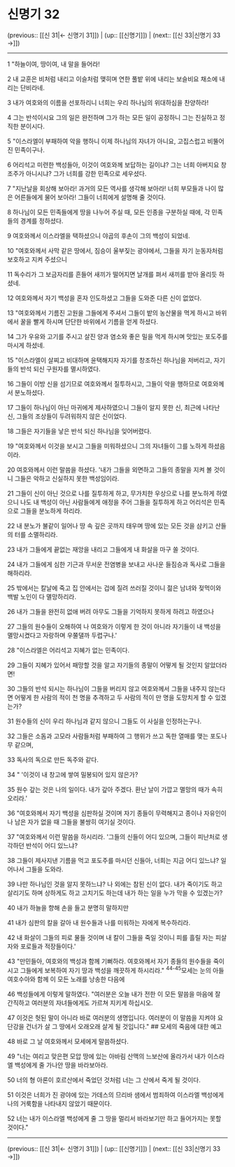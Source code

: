 # 신명기 32

(previous:: [[신 31|← 신명기 31]]) | (up:: [[신명기]]) | (next:: [[신 33|신명기 33 →]])

***




1 
"하늘이여, 땅이여, 내 말을 들어라! 



2 
내 교훈은 비처럼 내리고 이슬처럼 맺히며 연한 풀밭 위에 내리는 보슬비요 채소에 내리는 단비라네. 



3 
내가 여호와의 이름을 선포하리니 너희는 우리 하나님의 위대하심을 찬양하라! 



4 
그는 반석이시요 그의 일은 완전하며 그가 하는 모든 일이 공정하니 그는 진실하고 정직한 분이시다. 



5 
"이스라엘이 부패하여 악을 행하니 이제 하나님의 자녀가 아니요, 고집스럽고 비뚤어진 민족이구나. 



6 
어리석고 미련한 백성들아, 이것이 여호와께 보답하는 길이냐? 그는 너희 아버지요 창조주가 아니시냐? 그가 너희를 강한 민족으로 세우셨다. 



7 
"지난날을 회상해 보아라! 과거의 모든 역사를 생각해 보아라! 너희 부모들과 나이 많은 어른들에게 물어 보아라! 그들이 너희에게 설명해 줄 것이다. 



8 
하나님이 모든 민족들에게 땅을 나누어 주실 때, 모든 인종을 구분하실 때에, 각 민족들의 경계를 정하셨다. 



9 
여호와께서 이스라엘을 택하셨으니 야곱의 후손이 그의 백성이 되었네. 



10 
"여호와께서 사막 같은 땅에서, 짐승이 울부짖는 광야에서, 그들을 자기 눈동자처럼 보호하고 지켜 주셨으니 



11 
독수리가 그 보금자리를 흔들어 새끼가 떨어지면 날개를 펴서 새끼를 받아 올리듯 하셨네. 



12 
여호와께서 자기 백성을 혼자 인도하셨고 그들을 도와준 다른 신이 없었다. 



13 
"여호와께서 기름진 고원을 그들에게 주셔서 그들이 밭의 농산물을 먹게 하시고 바위에서 꿀을 빨게 하시며 단단한 바위에서 기름을 얻게 하셨다. 



14 
그가 우유와 고기를 주시고 살진 양과 염소와 좋은 밀을 먹게 하시며 맛있는 포도주를 마시게 하셨네. 



15 
"이스라엘이 살찌고 비대하며 윤택해지자 자기를 창조하신 하나님을 저버리고, 자기들의 반석 되신 구원자를 멸시하였다. 



16 
그들이 이방 신을 섬기므로 여호와께서 질투하시고, 그들이 악을 행하므로 여호와께서 분노하셨다. 



17 
그들이 하나님이 아닌 마귀에게 제사하였으니 그들이 알지 못한 신, 최근에 나타난 신, 그들의 조상들이 두려워하지 않은 신이었다. 



18 
그들은 자기들을 낳은 반석 되신 하나님을 잊어버렸다. 



19 
"여호와께서 이것을 보시고 그들을 미워하셨으니 그의 자녀들이 그를 노하게 하셨음이라. 



20 
여호와께서 이런 말씀을 하셨다. '내가 그들을 외면하고 그들의 종말을 지켜 볼 것이니 그들은 악하고 신실하지 못한 백성임이라. 



21 
그들이 신이 아닌 것으로 나를 질투하게 하고, 무가치한 우상으로 나를 분노하게 하였으니 나도 내 백성이 아닌 사람들에게 애정을 주어 그들을 질투하게 하고 어리석은 민족으로 그들을 분노하게 하리라. 



22 
내 분노가 불같이 일어나 땅 속 깊은 곳까지 태우며 땅에 있는 모든 것을 삼키고 산들의 터를 소멸하리라. 



23 
내가 그들에게 끝없는 재앙을 내리고 그들에게 내 화살을 마구 쏠 것이다. 



24 
내가 그들에게 심한 기근과 무서운 전염병을 보내고 사나운 들짐승과 독사로 그들을 해하리라. 



25 
밖에서는 칼날에 죽고 집 안에서는 겁에 질려 쓰러질 것이니 젊은 남녀와 젖먹이와 백발 노인이 다 멸망하리라. 



26 
내가 그들을 완전히 없애 버려 아무도 그들을 기억하지 못하게 하려고 하였으나 



27 
그들의 원수들이 오해하여 나 여호와가 이렇게 한 것이 아니라 자기들이 내 백성을 멸망시켰다고 자랑하며 우쭐댈까 두렵구나.' 



28 
"이스라엘은 어리석고 지혜가 없는 민족이다. 



29 
그들이 지혜가 있어서 패망할 것을 알고 자기들의 종말이 어떻게 될 것인지 알았더라면! 



30 
그들의 반석 되시는 하나님이 그들을 버리지 않고 여호와께서 그들을 내주지 않는다면 어떻게 한 사람의 적이 천 명을 추격하고 두 사람의 적이 만 명을 도망치게 할 수 있겠는가? 



31 
원수들의 신이 우리 하나님과 같지 않으니 그들도 이 사실을 인정하는구나. 



32 
그들은 소돔과 고모라 사람들처럼 부패하여 그 행위가 쓰고 독한 열매를 맺는 포도나무 같으며, 



33 
독사의 독으로 만든 독주와 같다. 



34 
" '이것이 내 창고에 쌓여 밀봉되어 있지 않은가? 



35 
원수 갚는 것은 나의 일이다. 내가 갚아 주겠다. 환난 날이 가깝고 멸망의 때가 속히 오리라.' 



36 
"여호와께서 자기 백성을 심판하실 것이며 자기 종들이 무력해지고 종이나 자유인이나 남은 자가 없을 때 그들을 불쌍히 여기실 것이다. 



37 
"여호와께서 이런 말씀을 하시리라. '그들의 신들이 어디 있으며, 그들이 피난처로 생각하던 반석이 어디 있느냐? 



38 
그들이 제사지낸 기름을 먹고 포도주를 마시던 신들아, 너희는 지금 어디 있느냐? 일어나서 그들을 도와라. 



39 
나만 하나님인 것을 알지 못하느냐? 나 외에는 참된 신이 없다. 내가 죽이기도 하고 살리기도 하며 상하게도 하고 고치기도 하는데 내가 하는 일을 누가 막을 수 있겠는가? 



40 
내가 하늘을 향해 손을 들고 분명히 말하지만 



41 
내가 심판의 칼을 갈아 내 원수들과 나를 미워하는 자에게 복수하리라. 



42 
내 화살이 그들의 피로 물들 것이며 내 칼이 그들을 죽일 것이니 피를 흘릴 자는 피살자와 포로들과 적장들이다.' 



43 
"만민들아, 여호와의 백성과 함께 기뻐하라. 여호와께서 자기 종들의 원수들을 죽이시고 그들에게 보복하여 자기 땅과 백성을 깨끗하게 하시리라." <sup class="versenum">44-45</sup>모세는 눈의 아들 여호수아와 함께 이 모든 노래를 낭송한 다음에 



46 
백성들에게 이렇게 말하였다. "여러분은 오늘 내가 전한 이 모든 말씀을 마음에 잘 간직하고 여러분의 자녀들에게도 가르쳐 지키게 하십시오. 



47 
이것은 헛된 말이 아니라 바로 여러분의 생명입니다. 여러분이 이 말씀을 지켜야 요단강을 건너가 살 그 땅에서 오래오래 살게 될 것입니다." ## 모세의 죽음에 대한 예고 



48 
바로 그 날 여호와께서 모세에게 말씀하셨다. 



49 
"너는 여리고 맞은편 모압 땅에 있는 아바림 산맥의 느보산에 올라가서 내가 이스라엘 백성에게 줄 가나안 땅을 바라보아라. 



50 
너의 형 아론이 호르산에서 죽었던 것처럼 너는 그 산에서 죽게 될 것이다. 



51 
이것은 너희가 진 광야에 있는 가데스의 므리바 샘에서 범죄하여 이스라엘 백성에게 나의 거룩함을 나타내지 않았기 때문이다. 



52 
너는 내가 이스라엘 백성에게 줄 그 땅을 멀리서 바라보기만 하고 들어가지는 못할 것이다."

***

(previous:: [[신 31|← 신명기 31]]) | (up:: [[신명기]]) | (next:: [[신 33|신명기 33 →]])

